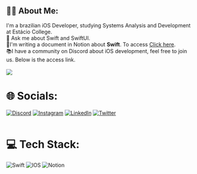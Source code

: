 ## 🙇‍♂️ About Me:
I'm a brazilian iOS Developer, studying Systems Analysis and Development at Estácio College.<br>
💬 Ask me about Swift and SwiftUI.<br>
📝I'm writing a document in Notion about <strong>Swift</strong>. To access <a href="https://lucasreald.notion.site/lucasreald/Guia-Swift-820bffbbb32c4f5ca658e3ab725c12d1" target="_blank">Click here</a>.<br>
📚I have a community on Discord about iOS development, feel free to join us. Below is the access link.<br>
<br>
![](https://github-readme-stats.vercel.app/api/top-langs/?username=lucasreald&theme=onedark&hide_border=true&include_all_commits=false&count_private=false&layout=compact)
<br>
# 🌐 Socials:
[![Discord](https://img.shields.io/badge/Discord-%237289DA.svg?logo=discord&logoColor=white)](https://discord.gg/https://discord.gg/aQyPJ5Uehj) [![Instagram](https://img.shields.io/badge/Instagram-%23E4405F.svg?logo=Instagram&logoColor=white)](https://instagram.com/lucasreald) [![LinkedIn](https://img.shields.io/badge/LinkedIn-%230077B5.svg?logo=linkedin&logoColor=white)](https://www.linkedin.com/in/lucasrealdias/) [![Twitter](https://img.shields.io/badge/Twitter-%231DA1F2.svg?logo=Twitter&logoColor=white)](https://twitter.com/lucasrealdias) 
<br><br>
# 💻 Tech Stack:
![Swift](https://img.shields.io/badge/swift-F54A2A?style=for-the-badge&logo=swift&logoColor=white) ![IOS](https://img.shields.io/badge/IOS-%2320232a.svg?style=for-the-badge&logo=apple&logoColor=white) ![Notion](https://img.shields.io/badge/Notion-%23000000.svg?style=for-the-badge&logo=notion&logoColor=white)
<br><br>
